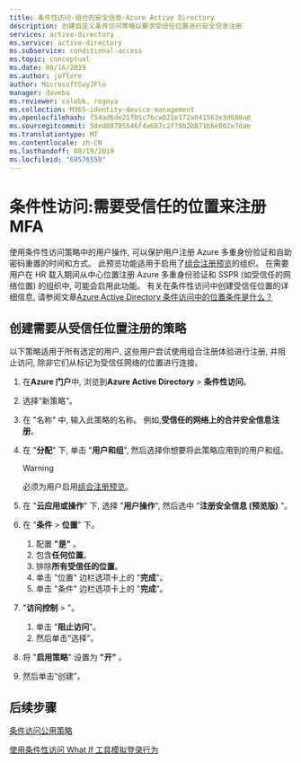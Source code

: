 ```yaml
---
title: 条件性访问-组合的安全信息-Azure Active Directory
description: 创建自定义条件访问策略以要求受信任位置进行安全信息注册
services: active-directory
ms.service: active-directory
ms.subservice: conditional-access
ms.topic: conceptual
ms.date: 08/16/2019
ms.author: joflore
author: MicrosoftGuyJFlo
manager: daveba
ms.reviewer: calebb, rogoya
ms.collection: M365-identity-device-management
ms.openlocfilehash: f54ad6de21f05c76ca021e172a041563e3d688a8
ms.sourcegitcommit: 5ded08785546f4a687c2f76b2b871bbe802e7dae
ms.translationtype: MT
ms.contentlocale: zh-CN
ms.lasthandoff: 08/19/2019
ms.locfileid: "69576558"
---
```

# <a name="conditional-access-require-trusted-location-for-mfa-registration"></a>条件性访问:需要受信任的位置来注册 MFA

使用条件性访问策略中的用户操作, 可以保护用户注册 Azure 多重身份验证和自助密码重置的时间和方式。 此预览功能适用于启用了[组合注册预览](../authentication/concept-registration-mfa-sspr-combined.md)的组织。 在需要用户在 HR 载入期间从中心位置注册 Azure 多重身份验证和 SSPR (如受信任的网络位置) 的组织中, 可能会启用此功能。 有关在条件性访问中创建受信任位置的详细信息, 请参阅文章[Azure Active Directory 条件访问中的位置条件是什么？](../conditional-access/location-condition.md#named-locations)

## <a name="create-a-policy-to-require-registration-from-a-trusted-location"></a>创建需要从受信任位置注册的策略

以下策略适用于所有选定的用户, 这些用户尝试使用组合注册体验进行注册, 并阻止访问, 除非它们从标记为受信任网络的位置进行连接。

1. 在**Azure 门户**中, 浏览到**Azure Active Directory** > **条件性访问**。
1. 选择“新策略”。
1. 在 "名称" 中, 输入此策略的名称。 例如,**受信任的网络上的合并安全信息注册**。
1. 在 "**分配**" 下, 单击 "**用户和组**", 然后选择你想要将此策略应用到的用户和组。

   > [!WARNING]
   > 必须为用户启用[组合注册预览](../authentication/howto-registration-mfa-sspr-combined.md)。

1. 在 "**云应用或操作**" 下, 选择 "**用户操作**", 然后选中 "**注册安全信息 (预览版)** "。
1. 在 "**条件** > **位置**" 下。
   1. 配置 **"是"** 。
   1. 包含**任何位置**。
   1. 排除**所有受信任的位置**。
   1. 单击 "位置" 边栏选项卡上的 "**完成**"。
   1. 单击 "条件" 边栏选项卡上的 "**完成**"。
1. "**访问控制** > "。
   1. 单击 "**阻止访问**"。
   1. 然后单击“选择”。
1. 将 "**启用策略**" 设置为 **"开"** 。
1. 然后单击“创建”。

## <a name="next-steps"></a>后续步骤

[条件访问公用策略](concept-conditional-access-policy-common.md)

[使用条件性访问 What If 工具模拟登录行为](troubleshoot-conditional-access-what-if.md)
